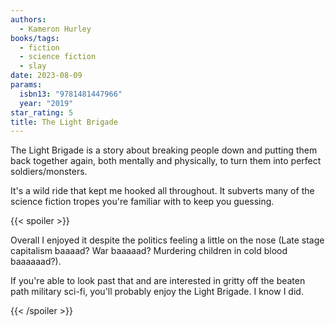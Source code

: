 ```yaml
---
authors:
  - Kameron Hurley
books/tags:
  - fiction
  - science fiction
  - slay
date: 2023-08-09
params:
  isbn13: "9781481447966"
  year: "2019"
star_rating: 5
title: The Light Brigade
---
```


The Light Brigade is a story about breaking people down and putting them back
together again, both mentally and physically, to turn them into perfect
soldiers/monsters.

It's a wild ride that kept me hooked all throughout. It subverts many of the
science fiction tropes you're familiar with to keep you guessing.

<!--more-->

{{< spoiler >}}

Overall I enjoyed it despite the politics feeling a little on the nose (Late
stage capitalism baaaad? War baaaaad? Murdering children in cold blood
baaaaaad?).

If you're able to look past that and are interested in gritty off the beaten
path military sci-fi, you'll probably enjoy the Light Brigade. I know I did.

{{< /spoiler >}}
